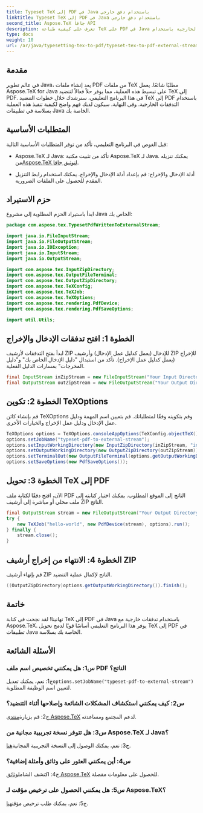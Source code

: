 ```yaml
---
title: Typeset TeX إلى PDF في Java باستخدام دفق خارجي
linktitle: Typeset TeX إلى PDF في Java باستخدام دفق خارجي
second_title: Aspose.TeX جافا API
description: تعرف على كيفية طباعة TeX على PDF في Java باستخدام التدفقات الخارجية باستخدام Aspose.TeX. اتبع دليلنا خطوة بخطوة للتكامل السلس.
type: docs
weight: 10
url: /ar/java/typesetting-tex-to-pdf/typeset-tex-to-pdf-external-stream/
---
```

## مقدمة

في عالم تطوير Java، يعد إنشاء ملفات PDF من ملفات TeX مطلبًا شائعًا. يعمل Aspose.TeX for Java على تبسيط هذه العملية، مما يوفر حلاً فعالاً لتنضيد TeX إلى PDF. في هذا البرنامج التعليمي، سنرشدك خلال خطوات التنضيد TeX إلى PDF باستخدام التدفقات الخارجية. وفي النهاية، سيكون لديك فهم واضح لكيفية تنفيذ هذه العملية بسلاسة في تطبيقات Java الخاصة بك.

## المتطلبات الأساسية

قبل الغوص في البرنامج التعليمي، تأكد من توفر المتطلبات الأساسية التالية:

- Aspose.TeX لـ Java: تأكد من تثبيت مكتبة Aspose.TeX لـ Java. يمكنك تنزيله من[Aspose.TeX لتوثيق جافا](https://reference.aspose.com/tex/java/).

- أدلة الإدخال والإخراج: قم بإعداد أدلة الإدخال والإخراج. يمكنك استخدام رابط التنزيل المقدم للحصول على الملفات الضرورية.

## حزم الاستيراد

ابدأ باستيراد الحزم المطلوبة إلى مشروع Java الخاص بك:

```java
package com.aspose.tex.TypesetPdfWrittenToExternalStream;

import java.io.FileInputStream;
import java.io.FileOutputStream;
import java.io.IOException;
import java.io.InputStream;
import java.io.OutputStream;

import com.aspose.tex.InputZipDirectory;
import com.aspose.tex.OutputFileTerminal;
import com.aspose.tex.OutputZipDirectory;
import com.aspose.tex.TeXConfig;
import com.aspose.tex.TeXJob;
import com.aspose.tex.TeXOptions;
import com.aspose.tex.rendering.PdfDevice;
import com.aspose.tex.rendering.PdfSaveOptions;

import util.Utils;
```

## الخطوة 1: افتح تدفقات الإدخال والإخراج

ابدأ بفتح التدفقات لأرشيف ZIP للإدخال (يعمل كدليل عمل الإدخال) وأرشيف ZIP للإخراج (يعمل كدليل عمل الإخراج). تأكد من استبدال "دليل الإدخال الخاص بك" و"دليل المخرجات" بمسارات الدليل الفعلية.

```java
final InputStream inZipStream = new FileInputStream("Your Input Directory" + "zip-in.zip");
final OutputStream outZipStream = new FileOutputStream("Your Output Directory" + "typeset-pdf-to-external-stream.zip");
```

## الخطوة 2: تكوين TeXOptions

قم بإنشاء كائن TeXOptions وقم بتكوينه وفقًا لمتطلباتك. قم بتعيين اسم المهمة ودليل عمل الإدخال ودليل عمل الإخراج والخيارات الأخرى.

```java
TeXOptions options = TeXOptions.consoleAppOptions(TeXConfig.objectTeX());
options.setJobName("typeset-pdf-to-external-stream");
options.setInputWorkingDirectory(new InputZipDirectory(inZipStream, "in"));
options.setOutputWorkingDirectory(new OutputZipDirectory(outZipStream));
options.setTerminalOut(new OutputFileTerminal(options.getOutputWorkingDirectory()));
options.setSaveOptions(new PdfSaveOptions());
```

## الخطوة 3: تحويل TeX إلى PDF

الآن، افتح دفقًا لكتابة ملف PDF الناتج إلى الموقع المطلوب. يمكنك اختيار كتابته إلى ملف محلي أو مباشرة إلى أرشيف ZIP الناتج.

```java
final OutputStream stream = new FileOutputStream("Your Output Directory" + "file-name.pdf");
try {
    new TeXJob("hello-world", new PdfDevice(stream), options).run();
} finally {
    stream.close();
}
```

## الخطوة 4: الانتهاء من إخراج أرشيف ZIP

قم بإنهاء أرشيف ZIP الناتج لإكمال عملية التنضيد.

```java
((OutputZipDirectory)options.getOutputWorkingDirectory()).finish();
```

## خاتمة

تهانينا! لقد نجحت في كتابة TeX إلى PDF في Java باستخدام تدفقات خارجية مع Aspose.TeX. يوفر هذا البرنامج التعليمي أساسًا قويًا لدمج تحويل TeX إلى PDF في تطبيقات Java الخاصة بك بسلاسة.

## الأسئلة الشائعة

### س1: هل يمكنني تخصيص اسم ملف PDF الناتج؟

 ج1: نعم، يمكنك تعديل`options.setJobName("typeset-pdf-to-external-stream")` لتعيين اسم الوظيفة المطلوبة.

### س2: كيف يمكنني استكشاف المشكلات الشائعة وإصلاحها أثناء التنضيد؟

 ج2: قم بزيارة[منتدى Aspose.TeX](https://forum.aspose.com/c/tex/47) لدعم المجتمع ومساعدته.

### س3: هل تتوفر نسخة تجريبية مجانية من Aspose.TeX لـ Java؟

 ج3: نعم، يمكنك الوصول إلى النسخة التجريبية المجانية[هنا](https://releases.aspose.com/).

### س4: أين يمكنني العثور على وثائق وأمثلة إضافية؟

 ج4: اكتشف الشامل[وثائق Aspose.TeX](https://reference.aspose.com/tex/java/) للحصول على معلومات مفصلة.

### س5: هل يمكنني الحصول على ترخيص مؤقت لـ Aspose.TeX؟

 ج5: نعم، يمكنك طلب ترخيص مؤقت[هنا](https://purchase.aspose.com/temporary-license/).